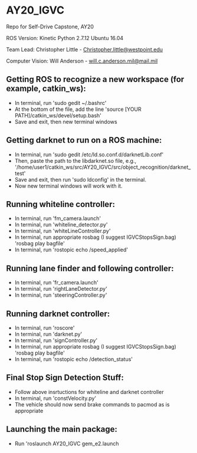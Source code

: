 # AY20_IGVC
Repo for Self-Drive Capstone, AY20

ROS Version: Kinetic 
Python 2.7.12
Ubuntu 16.04

Team Lead: Christopher Little - Christopher.little@westpoint.edu

Computer Vision: Will Anderson - will.c.anderson.mil@mail.mil

## Getting ROS to recognize a new workspace (for example, catkin_ws):
* In terminal, run 'sudo gedit ~/.bashrc'
* At the bottom of the file, add the line 'source [YOUR PATH]/catkin_ws/devel/setup.bash'
* Save and exit, then new terminal windows

## Getting darknet to run on a ROS machine:

* In terminal, run 'sudo gedit /etc/ld.so.conf.d/darknetLib.conf'
* Then, paste the path to the libdarknet.so file, e.g., '/home/user1/catkin_ws/src/AY20_IGVC/src/object_recognition/darknet_test'
* Save and exit, then run 'sudo ldconfig' in the terminal.
* Now new terminal windows will work with it.

## Running whiteline controller:
* In terminal, run 'fm_camera.launch'
* In terminal, run 'whiteline_detector.py'
* In terminal, run 'whiteLineController.py'
* In terminal, run appropriate rosbag (I suggest IGVCStopsSign.bag) 'rosbag play bagfile'
* In terminal, run 'rostopic echo /speed_applied'

## Running lane finder and following controller:
* In terminal, run 'fr_camera.launch'
* In terminal, run 'rightLaneDetector.py'
* In terminal, run 'steeringController.py'

## Running darknet controller:
* In terminal, run 'roscore'
* In terminal, run 'darknet.py'
* In terminal, run 'signController.py'
* In terminal, run appropriate rosbag (I suggest IGVCStopsSign.bag) 'rosbag play bagfile'
* In terminal, run 'rostopic echo /detection_status'

## Final Stop Sign Detection Stuff:
* Follow above insrtuctions for whiteline and darknet controller
* In terminal, run 'constVelocity.py'
* The vehicle should now send brake commands to pacmod as is appropriate

## Launching the main package:

* Run 'roslaunch AY20_IGVC gem_e2.launch
